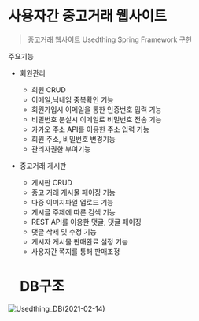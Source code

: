 사용자간 중고거래 웹사이트
===========================
>중고거래 웹사이트 Usedthing Spring Framework 구현



주요기능

* 회원관리
   * 회원 CRUD
   * 이메일,닉네임 중복확인 기능
   * 회원가입시 이메일을 통한 인증번호 입력 기능
   * 비밀번호 분실시 이메일로 비밀번호 전송 기능
   * 카카오 주소 API를 이용한 주소 입력 기능
   * 회원 주소, 비밀번호 변경기능
   * 관리자권한 부여기능
* 중고거래 게시판
   * 게시판 CRUD
   * 중고 거래 게시물 페이징 기능
   * 다중 이미지파일 업로드 기능
   * 게시글 주제에 따른 검색 기능
   * REST API를 이용한 댓글, 댓글 페이징
   * 댓글 삭제 및 수정 기능
   * 게시자 게시물 판매완료 설정 기능
   * 사용자간 쪽지를 통해 판매조정
   
   
  DB구조
   ================================
![Usedthing_DB(2021-02-14)](https://user-images.githubusercontent.com/56707285/107872137-56596080-6eeb-11eb-8ff6-d70ae02ce11f.PNG)




